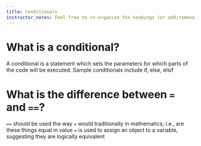 ```yaml
---
title: Conditionals
instructor_notes: Feel free to re-organize the headings (or add/remove headings) below. We included the headings for your benefit, but it's 100% fine if you want to write your responses in some different structure.
---
```


# What is a conditional?

A conditional is a statement which sets the parameters for which parts of the code will be executed.
Sample conditionals include if, else, elsif

# What is the difference between `=` and `==`?

`==` should be used the way `=` would traditionally in mathematics; i.e., are these things equal in value
`=` is used to assign an object to a variable, suggesting they are logically equivalent